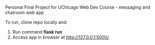 Personal Final Project for UChicago Web Dev Course - messaging and chatroom web app

To run, clone repo locally and:
1. Run command **flask run**
2. Access app in browser at http://127.0.0.1:5000/
